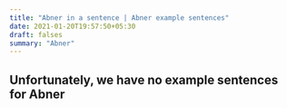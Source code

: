 ```yaml
---
title: "Abner in a sentence | Abner example sentences"
date: 2021-01-20T19:57:50+05:30
draft: falses
summary: "Abner"
---
```

## Unfortunately, we have no example sentences for Abner                 
